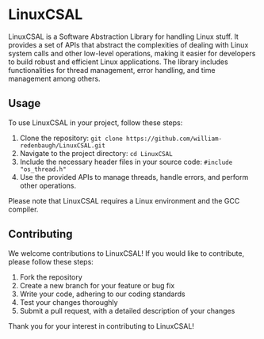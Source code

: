# LinuxCSAL

LinuxCSAL is a Software Abstraction Library for handling Linux stuff. It provides a set of APIs that abstract the complexities of dealing with Linux system calls and other low-level operations, making it easier for developers to build robust and efficient Linux applications. The library includes functionalities for thread management, error handling, and time management among others.

## Usage

To use LinuxCSAL in your project, follow these steps:

1. Clone the repository: `git clone https://github.com/william-redenbaugh/LinuxCSAL.git`
2. Navigate to the project directory: `cd LinuxCSAL`
3. Include the necessary header files in your source code: `#include "os_thread.h"`
4. Use the provided APIs to manage threads, handle errors, and perform other operations.

Please note that LinuxCSAL requires a Linux environment and the GCC compiler.

## Contributing

We welcome contributions to LinuxCSAL! If you would like to contribute, please follow these steps:

1. Fork the repository
2. Create a new branch for your feature or bug fix
3. Write your code, adhering to our coding standards
4. Test your changes thoroughly
5. Submit a pull request, with a detailed description of your changes

Thank you for your interest in contributing to LinuxCSAL!
